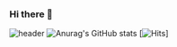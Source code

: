 ### Hi there 👋

![header](https://capsule-render.vercel.app/api?type=wave&color=auto&height=300&section=header&text=Welcome%20&fontSize=90)
![Anurag's GitHub stats](https://github-readme-stats.vercel.app/api?username=Plit00&show_icons=true&theme=cobalt)
[![Hits](https://hits.seeyoufarm.com/api/count/incr/badge.svg?url=https%3A%2F%2Fgithub.com%2FPlit00&count_bg=%2379C83D&title_bg=%23555555&icon=&icon_color=%23E7E7E7&title=hits&edge_flat=false)]
<!--
**Plit00/Plit00** is a ✨ _special_ ✨ repository because its `README.md` (this file) appears on your GitHub profile.

Here are some ideas to get you started:

- 🔭 I’m currently working on ...
- 🌱 I’m currently learning ...
- 👯 I’m looking to collaborate on ...
- 🤔 I’m looking for help with ...
- 💬 Ask me about ...
- 📫 How to reach me: ...
- 😄 Pronouns: ...
- ⚡ Fun fact: ...
-->

